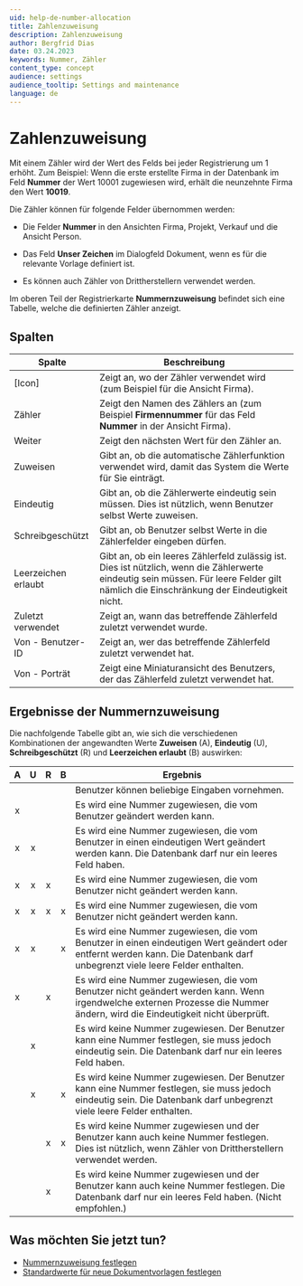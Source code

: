 ```yaml
---
uid: help-de-number-allocation
title: Zahlenzuweisung
description: Zahlenzuweisung
author: Bergfrid Dias
date: 03.24.2023
keywords: Nummer, Zähler
content_type: concept
audience: settings
audience_tooltip: Settings and maintenance
language: de
---
```


# Zahlenzuweisung

Mit einem Zähler wird der Wert des Felds bei jeder Registrierung um 1 erhöht. Zum Beispiel: Wenn die erste erstellte Firma in der Datenbank im Feld **Nummer** der Wert 10001 zugewiesen wird, erhält die neunzehnte Firma den Wert **10019**.

Die Zähler können für folgende Felder übernommen werden:

* Die Felder **Nummer** in den Ansichten Firma, Projekt, Verkauf und die Ansicht Person.

* Das Feld **Unser Zeichen** im Dialogfeld Dokument, wenn es für die relevante Vorlage definiert ist.

* Es können auch Zähler von Drittherstellern verwendet werden.

Im oberen Teil der Registrierkarte **Nummernzuweisung** befindet sich eine Tabelle, welche die definierten Zähler anzeigt.

## Spalten

| Spalte | Beschreibung |
|---|---|
| \[Icon\] | Zeigt an, wo der Zähler verwendet wird (zum Beispiel <i class="ph ph-buildings" aria-label="Company icon"></i> für die Ansicht Firma). |
| Zähler | Zeigt den Namen des Zählers an (zum Beispiel **Firmennummer** für das Feld **Nummer** in der Ansicht Firma). |
| Weiter | Zeigt den nächsten Wert für den Zähler an. |
| Zuweisen | Gibt an, ob die automatische Zählerfunktion verwendet wird, damit das System die Werte für Sie einträgt. |
| Eindeutig | Gibt an, ob die Zählerwerte eindeutig sein müssen. Dies ist nützlich, wenn Benutzer selbst Werte zuweisen. |
| Schreibgeschützt | Gibt an, ob Benutzer selbst Werte in die Zählerfelder eingeben dürfen. |
| Leerzeichen erlaubt | Gibt an, ob ein leeres Zählerfeld zulässig ist. Dies ist nützlich, wenn die Zählerwerte eindeutig sein müssen. Für leere Felder gilt nämlich die Einschränkung der Eindeutigkeit nicht. |
| Zuletzt verwendet | Zeigt an, wann das betreffende Zählerfeld zuletzt verwendet wurde. |
| Von - Benutzer-ID | Zeigt an, wer das betreffende Zählerfeld zuletzt verwendet hat. |
| Von - Porträt | Zeigt eine Miniaturansicht des Benutzers, der das Zählerfeld zuletzt verwendet hat. |

## Ergebnisse der Nummernzuweisung

Die nachfolgende Tabelle gibt an, wie sich die verschiedenen Kombinationen der angewandten Werte **Zuweisen** (A), **Eindeutig** (U), **Schreibgeschützt** (R) und **Leerzeichen erlaubt** (B) auswirken:

| A | U | R | B | Ergebnis |
|:-:|:-:|:-:|:-:|---|
| | | | | Benutzer können beliebige Eingaben vornehmen. |
| x | | | | Es wird eine Nummer zugewiesen, die vom Benutzer geändert werden kann. |
| x | x | | | Es wird eine Nummer zugewiesen, die vom Benutzer in einen eindeutigen Wert geändert werden kann. Die Datenbank darf nur ein leeres Feld haben. |
| x | x | x | | Es wird eine Nummer zugewiesen, die vom Benutzer nicht geändert werden kann. |
| x | x | x | x | Es wird eine Nummer zugewiesen, die vom Benutzer nicht geändert werden kann. |
| x | x | | x | Es wird eine Nummer zugewiesen, die vom Benutzer in einen eindeutigen Wert geändert oder entfernt werden kann. Die Datenbank darf unbegrenzt viele leere Felder enthalten. |
| x | | x | | Es wird eine Nummer zugewiesen, die vom Benutzer nicht geändert werden kann. Wenn irgendwelche externen Prozesse die Nummer ändern, wird die Eindeutigkeit nicht überprüft. |
| | x | | | Es wird keine Nummer zugewiesen. Der Benutzer kann eine Nummer festlegen, sie muss jedoch eindeutig sein. Die Datenbank darf nur ein leeres Feld haben. |
| | x | | x | Es wird keine Nummer zugewiesen. Der Benutzer kann eine Nummer festlegen, sie muss jedoch eindeutig sein. Die Datenbank darf unbegrenzt viele leere Felder enthalten. |
| | | x | x | Es wird keine Nummer zugewiesen und der Benutzer kann auch keine Nummer festlegen. Dies ist nützlich, wenn Zähler von Drittherstellern verwendet werden. |
| | | x | | Es wird keine Nummer zugewiesen und der Benutzer kann auch keine Nummer festlegen. Die Datenbank darf nur ein leeres Feld haben. (Nicht empfohlen.) |

## Was möchten Sie jetzt tun?

* [Nummernzuweisung festlegen][2]
* [Standardwerte für neue Dokumentvorlagen festlegen][3]

<!-- Referenced links -->
[2]: configure.md
[3]: document-template-defaults.md
